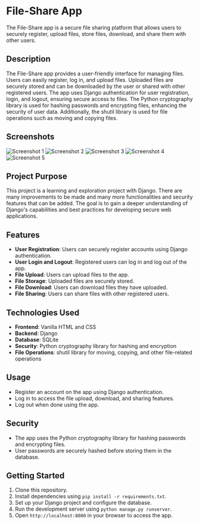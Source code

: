 # File-Share App

The File-Share app is a secure file sharing platform that allows users to securely register, upload files, store files, download, and share them with other users.

## Description

The File-Share app provides a user-friendly interface for managing files. Users can easily register, log in, and upload files. Uploaded files are securely stored and can be downloaded by the user or shared with other registered users. The app uses Django authentication for user registration, login, and logout, ensuring secure access to files. The Python cryptography library is used for hashing passwords and encrypting files, enhancing the security of user data. Additionally, the shutil library is used for file operations such as moving and copying files.

## Screenshots

![Screenshot 1](/screenshots/register.png)
![Screenshot 2](/screenshots/login.png)
![Screenshot 3](/screenshots/home.png)
![Screenshot 4](/screenshots/upload.png)
![Screenshot 5](/screenshots/profile.png)


## Project Purpose

This project is a learning and exploration project with Django. There are many improvements to be made and many more functionalities and security features that can be added. The goal is to gain a deeper understanding of Django's capabilities and best practices for developing secure web applications.

## Features

- **User Registration**: Users can securely register accounts using Django authentication.
- **User Login and Logout**: Registered users can log in and log out of the app.
- **File Upload**: Users can upload files to the app.
- **File Storage**: Uploaded files are securely stored.
- **File Download**: Users can download files they have uploaded.
- **File Sharing**: Users can share files with other registered users.

## Technologies Used

- **Frontend**: Vanilla HTML and CSS
- **Backend**: Django
- **Database**: SQLite
- **Security**: Python cryptography library for hashing and encryption
- **File Operations**: shutil library for moving, copying, and other file-related operations

## Usage

- Register an account on the app using Django authentication.
- Log in to access the file upload, download, and sharing features.
- Log out when done using the app.

## Security

- The app uses the Python cryptography library for hashing passwords and encrypting files.
- User passwords are securely hashed before storing them in the database.

## Getting Started

1. Clone this repository.
2. Install dependencies using `pip install -r requirements.txt`.
3. Set up your Django project and configure the database.
4. Run the development server using `python manage.py runserver`.
5. Open `http://localhost:8000` in your browser to access the app.
